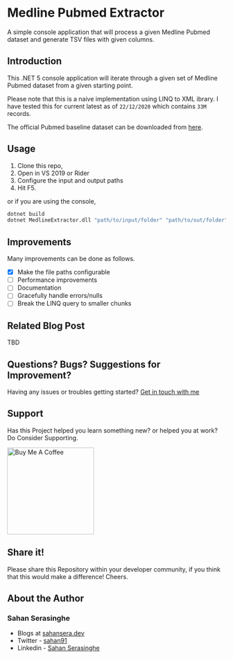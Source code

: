# Medline Pubmed Extractor
A simple console application that will process a given Medline Pubmed dataset and generate TSV files with given columns.

## Introduction
This .NET 5 console application will iterate through a given set of Medline Pubmed dataset from a given starting point.

Please note that this is a naive implementation using LINQ to XML ibrary. I have tested this for current latest as of `22/12/2020` which contains `33M` records.

The official Pubmed baseline dataset can be downloaded from [here](https://ftp.ncbi.nlm.nih.gov/pubmed/baseline/).

## Usage

1. Clone this repo, 
2. Open in VS 2019 or Rider
3. Configure the input and output paths
4. Hit F5.

or if you are using the console,

```bash
dotnet build
dotnet MedlineExtractor.dll "path/to/input/folder" "path/to/out/folder"
```

## Improvements
Many improvements can be done as follows.

 - [x] Make the file paths configurable
 - [ ] Performance improvements
 - [ ] Documentation
 - [ ] Gracefully handle errors/nulls
 - [ ] Break the LINQ query to smaller chunks

## Related Blog Post
TBD

## Questions? Bugs? Suggestions for Improvement?
Having any issues or troubles getting started? [Get in touch with me](https://sahansera.dev/contact/) 

## Support
Has this Project helped you learn something new? or helped you at work? Do Consider Supporting.

<a href="https://www.buymeacoffee.com/sahan" target="_blank"><img src="https://cdn.buymeacoffee.com/buttons/default-orange.png" alt="Buy Me A Coffee" width="200"  ></a>

## Share it!
Please share this Repository within your developer community, if you think that this would make a difference! Cheers.

## About the Author
### Sahan Serasinghe
- Blogs at [sahansera.dev](https://sahansera.dev/)
- Twitter - [sahan91](https://www.twitter.com/sahan91)
- Linkedin - [Sahan Serasinghe](https://www.linkedin.com/in/sahanserasinghe/)
